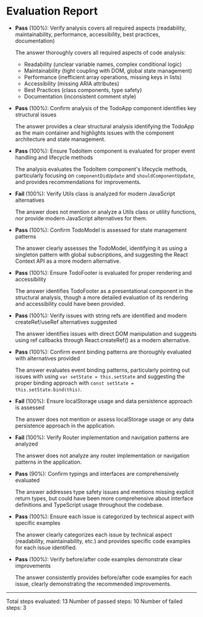 # Evaluation Report

- **Pass** (100%): Verify analysis covers all required aspects (readability, maintainability, performance, accessibility, best practices, documentation)

    The answer thoroughly covers all required aspects of code analysis:
    - Readability (unclear variable names, complex conditional logic)
    - Maintainability (tight coupling with DOM, global state management)
    - Performance (inefficient array operations, missing keys in lists)
    - Accessibility (missing ARIA attributes)
    - Best Practices (class components, type safety)
    - Documentation (inconsistent comment style)

- **Pass** (100%): Confirm analysis of the TodoApp component identifies key structural issues

    The answer provides a clear structural analysis identifying the TodoApp as the main container and highlights issues with the component architecture and state management.

- **Pass** (100%): Ensure TodoItem component is evaluated for proper event handling and lifecycle methods

    The analysis evaluates the TodoItem component's lifecycle methods, particularly focusing on `componentDidUpdate` and `shouldComponentUpdate`, and provides recommendations for improvements.

- **Fail** (100%): Verify Utils class is analyzed for modern JavaScript alternatives

    The answer does not mention or analyze a Utils class or utility functions, nor provide modern JavaScript alternatives for them.

- **Pass** (100%): Confirm TodoModel is assessed for state management patterns

    The answer clearly assesses the TodoModel, identifying it as using a singleton pattern with global subscriptions, and suggesting the React Context API as a more modern alternative.

- **Pass** (100%): Ensure TodoFooter is evaluated for proper rendering and accessibility

    The answer identifies TodoFooter as a presentational component in the structural analysis, though a more detailed evaluation of its rendering and accessibility could have been provided.

- **Pass** (100%): Verify issues with string refs are identified and modern createRef/useRef alternatives suggested

    The answer identifies issues with direct DOM manipulation and suggests using ref callbacks through React.createRef() as a modern alternative.

- **Pass** (100%): Confirm event binding patterns are thoroughly evaluated with alternatives provided

    The answer evaluates event binding patterns, particularly pointing out issues with using `var setState = this.setState` and suggesting the proper binding approach with `const setState = this.setState.bind(this)`.

- **Fail** (100%): Ensure localStorage usage and data persistence approach is assessed

    The answer does not mention or assess localStorage usage or any data persistence approach in the application.

- **Fail** (100%): Verify Router implementation and navigation patterns are analyzed

    The answer does not analyze any router implementation or navigation patterns in the application.

- **Pass** (90%): Confirm typings and interfaces are comprehensively evaluated

    The answer addresses type safety issues and mentions missing explicit return types, but could have been more comprehensive about interface definitions and TypeScript usage throughout the codebase.

- **Pass** (100%): Ensure each issue is categorized by technical aspect with specific examples

    The answer clearly categorizes each issue by technical aspect (readability, maintainability, etc.) and provides specific code examples for each issue identified.

- **Pass** (100%): Verify before/after code examples demonstrate clear improvements

    The answer consistently provides before/after code examples for each issue, clearly demonstrating the recommended improvements.

---

Total steps evaluated: 13
Number of passed steps: 10
Number of failed steps: 3
